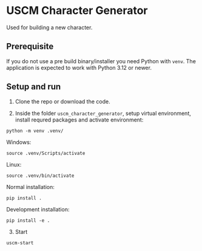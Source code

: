 # USCM Character Generator
Used for building a new character.

## Prerequisite
If you do not use a pre build binary/installer you need Python with `venv`.
The application is expected to work with Python 3.12 or newer.

## Setup and run
1. Clone the repo or download the code.

2. Inside the folder `uscm_character_generator`, setup virtual environment, install requred packages and activate environment:
```
python -m venv .venv/
```
Windows:
```
source .venv/Scripts/activate
```
Linux:
```
source .venv/bin/activate
```

Normal installation:
```
pip install .
```
Development installation:
```
pip install -e .
```
3. Start
```
uscm-start
```
